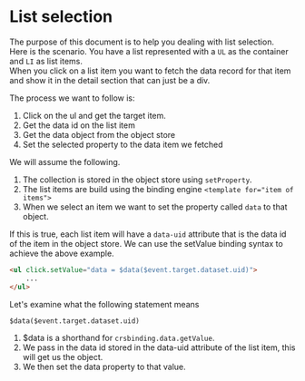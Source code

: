# List selection

The purpose of this document is to help you dealing with list selection.  
Here is the scenario.
You have a list represented with a `UL` as the container and `LI` as list items.  
When you click on a list item you want to fetch the data record for that item and show it in the detail section that can just be a div.

The process we want to follow is:

1. Click on the ul and get the target item.
1. Get the data id on the list item
1. Get the data object from the object store
1. Set the selected property to the data item we fetched

We will assume the following.

1. The collection is stored in the object store using `setProperty`.
1. The list items are build using the binding engine `<template for="item of items">`
1. When we select an item we want to set the property called `data` to that object.

If this is true, each list item will have a `data-uid` attribute that is the data id of the item in the object store.
We can use the setValue binding syntax to achieve the above example.

```html
<ul click.setValue="data = $data($event.target.dataset.uid)">
    ...
</ul>
```

Let's examine what the following statement means

`$data($event.target.dataset.uid)`

1. $data is a shorthand for `crsbinding.data.getValue`.
1. We pass in the data id stored in the data-uid attribute of the list item, this will get us the object.
1. We then set the data property to that value.